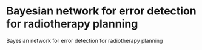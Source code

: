 # Bayesian network for error detection for radiotherapy planning
Bayesian network for error detection for radiotherapy planning

